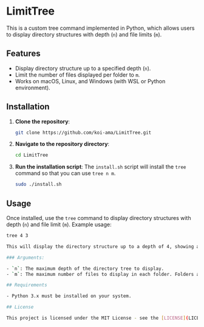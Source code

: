 # LimitTree

This is a custom tree command implemented in Python, which allows users to display directory structures with depth (`n`) and file limits (`m`).

## Features
- Display directory structure up to a specified depth (`n`).
- Limit the number of files displayed per folder to `m`.
- Works on macOS, Linux, and Windows (with WSL or Python environment).

## Installation

1. **Clone the repository**:
   ```bash
   git clone https://github.com/koi-ama/LimitTree.git

2. **Navigate to the repository directory**:
   ```bash
   cd LimitTree

3. **Run the installation script**:
   The `install.sh` script will install the `tree` command so that you can use `tree n m`.
   ```bash
   sudo ./install.sh

## Usage

Once installed, use the `tree` command to display directory structures with depth (`n`) and file limit (`m`). Example usage:

   ```bash
   tree 4 3

This will display the directory structure up to a depth of 4, showing a maximum of 3 files per folder. The output will show the directory structure in a clean, hierarchical format, making it easy to browse through large file systems.

### Arguments:

- `n`: The maximum depth of the directory tree to display.
- `m`: The maximum number of files to display in each folder. Folders are not limited by this value.

## Requirements

- Python 3.x must be installed on your system.

## License

This project is licensed under the MIT License - see the [LICENSE](LICENSE) file for details.
